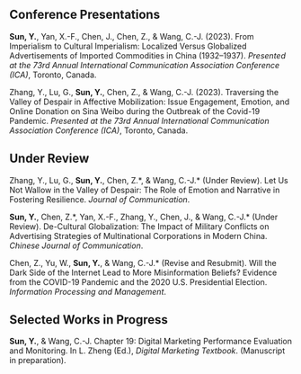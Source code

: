 
## Conference Presentations

**Sun, Y.**, Yan, X.-F., Chen, J., Chen, Z., & Wang, C.-J. (2023). From Imperialism to Cultural Imperialism: Localized Versus Globalized Advertisements of Imported Commodities in China (1932–1937). _Presented at the 73rd Annual International Communication Association Conference (ICA)_, Toronto, Canada.

Zhang, Y., Lu, G., **Sun, Y.**, Chen, Z., & Wang, C.-J. (2023). Traversing the Valley of Despair in Affective Mobilization: Issue Engagement, Emotion, and Online Donation on Sina Weibo during the Outbreak of the Covid-19 Pandemic. _Presented at the 73rd Annual International Communication Association Conference (ICA)_, Toronto, Canada.

## Under Review

Zhang, Y., Lu, G., **Sun, Y.**, Chen, Z.\*, & Wang, C.-J.* (Under Review). Let Us Not Wallow in the Valley of Despair: The Role of Emotion and Narrative in Fostering Resilience. _Journal of Communication_.

**Sun, Y.**, Chen, Z.\*, Yan, X.-F., Zhang, Y., Chen, J., & Wang, C.-J.* (Under Review). De-Cultural Globalization: The Impact of Military Conflicts on Advertising Strategies of Multinational Corporations in Modern China. _Chinese Journal of Communication_.

Chen, Z., Yu, W., **Sun, Y.**, & Wang, C.-J.* (Revise and Resubmit). Will the Dark Side of the Internet Lead to More Misinformation Beliefs? Evidence from the COVID-19 Pandemic and the 2020 U.S. Presidential Election. _Information Processing and Management_.

## Selected Works in Progress

**Sun, Y.**, & Wang, C.-J. Chapter 19: Digital Marketing Performance Evaluation and Monitoring. In L. Zheng (Ed.), _Digital Marketing Textbook_. (Manuscript in preparation).
